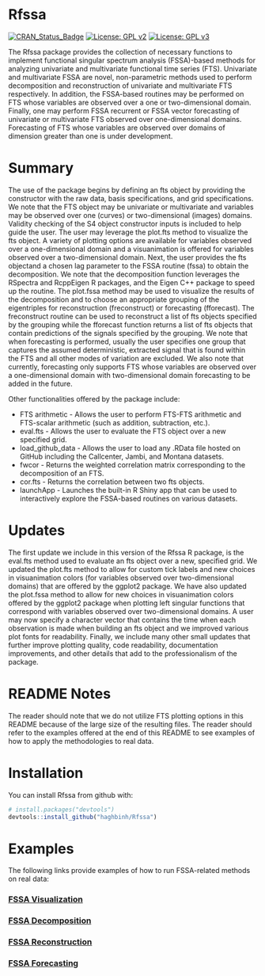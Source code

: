 

<!-- README.md is generated from README.Rmd. Please edit that file -->

# Rfssa
[![CRAN_Status_Badge](http://www.r-pkg.org/badges/version/Rfssa)](https://cran.r-project.org/package=Rfssa)
[![License: GPL v2](https://img.shields.io/badge/License-GPL%20v2-blue.svg)](https://www.gnu.org/licenses/old-licenses/gpl-2.0.en.html)
[![License: GPL v3](https://img.shields.io/badge/License-GPLv3-blue.svg)](https://www.gnu.org/licenses/gpl-3.0)


The Rfssa package provides the collection of necessary functions to
implement functional singular spectrum analysis (FSSA)-based methods for
analyzing univariate and multivariate functional time series (FTS).
Univariate and multivariate FSSA are novel, non-parametric methods used to perform decomposition and reconstruction of univariate and multivariate FTS respectively. In addition, the FSSA-based routines may be performed on FTS whose variables are observed over a one or two-dimensional domain. Finally, one may perform FSSA recurrent or FSSA vector forecasting of univariate or multivariate FTS observed over one-dimensional domains. Forecasting of FTS whose variables are observed over domains of dimension greater than one is under development.

# Summary

The use of the package begins by defining an fts object by providing the constructor with the raw data, basis specifications, and grid specifications. We note that the FTS object may be univariate or multivariate and variables may be observed
over one (curves) or two-dimensional (images) domains. Validity checking of the S4 object constructor inputs is included to help guide the user. The user may leverage the plot.fts method to visualize the fts object. A variety of plotting options are available for variables observed over a one-dimensional domain and a visuanimation is offered for variables observed over a two-dimensional domain. Next, the user provides the fts objectand a chosen lag parameter to the FSSA routine (fssa) to obtain the decomposition. We note that the decomposition function leverages the RSpectra and RcppEigen R packages, and the Eigen C++ package to speed up the routine. The plot.fssa method may be used to visualize the results of the decomposition and to choose an appropriate grouping of the eigentriples for reconstruction (freconstruct) or forecasting (fforecast). The freconstruct routine can be used to reconstruct a list of fts objects specified by the grouping while the fforecast function returns a list of fts objects that contain predictions of the signals specified by the grouping. We note that when forecasting is performed, usually the user specifies one group that captures the assumed deterministic, extracted signal that is found within the FTS and all other modes of variation are excluded. We also note that currently, forecasting only supports FTS whose variables are observed over a one-dimensional domain with two-dimensional domain forecasting to be added in the future.

Other functionalities offered by the package include:
<ul>
  <li> FTS arithmetic - Allows the user to perform FTS-FTS arithmetic and FTS-scalar arithmetic (such as addition, subtraction, etc.).</li>
  <li> eval.fts - Allows the user to evaluate the FTS object over a new specified grid.</li>
  <li> load_github_data - Allows the user to load any .RData file hosted on GitHub including the Callcenter, Jambi,
and Montana datasets.</li>
  <li> fwcor - Returns the weighted correlation matrix corresponding to the decomposition of an FTS.</li>
  <li> cor.fts - Returns the correlation between two fts objects.</li>
  <li> launchApp - Launches the built-in R Shiny app that can be used to interactively explore the FSSA-based routines on various datasets.</li>
</ul>

# Updates

The first update we include in this version of the Rfssa R package, is the eval.fts method used to evaluate an fts object over a new, specified grid. We updated the plot.fts method to allow for custom tick labels and new choices in visuanimation colors (for variables observed over two-dimensional domains) that are offered by the ggplot2 package.
We have also updated the plot.fssa method to allow for new choices in visuanimation colors offered by the ggplot2 package when plotting left singular functions that correspond with variables observed over two-dimensional domains. A user may now specify a character vector that contains the time when each observation is made when building an fts object and we improved various plot fonts for readability. Finally, we include many other small updates that further improve plotting quality, code readability, documentation improvements, and other details that add to the professionalism of the package.

# README Notes

The reader should note that we do not utilize FTS plotting options in
this README because of the large size
of the resulting files. The reader should refer to the examples offered at the end of this README 
to see examples of how to apply the methodologies to real data.

# Installation

You can install Rfssa from github with:

``` r
# install.packages("devtools")
devtools::install_github("haghbinh/Rfssa")
```

# Examples

The following links provide examples of how to run FSSA-related methods on real data:


### [FSSA Visualization](https://jtrinka.github.io/visualization.html)
### [FSSA Decomposition](https://jtrinka.github.io/decomposition.html)
### [FSSA Reconstruction](https://jtrinka.github.io/reconstruction.html)
### [FSSA Forecasting](https://jtrinka.github.io/forecasting.html)

